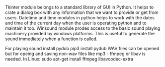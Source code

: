 Tkinter module belongs to a standard library of GUI in Python. It helps to crate a dialog box with
any information that we want to provide or get from users.
Datetime and time modules in python helps to work with the dates and time of the current day when 
the user is operating python and to maintain it too.
Winsound module prodes access to the basic sound playing machinery provided by windows platforms. 
This is useful to generate the sound immediately when a function is called.

For playing sound install pydub
pip3 install pydub
WAV files can be opened but for opeing and saving non-wav files like mp3 - ffmpeg or libav is needed.
In Linux:
sudo apt-get install ffmpeg libavcodec-extra